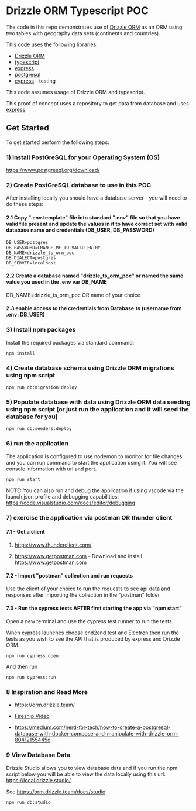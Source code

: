 # Drizzle ORM Typescript POC

The code in this repo demonstrates use of [Drizzle ORM](https://orm.drizzle.team/) as an ORM using two tables with geography data sets (continents and countries).

This code uses the following libraries:

- [Drizzle ORM](https://orm.drizzle.team/)
- [typescript](https://www.typescriptlang.org/)
- [express](https://expressjs.com/)
- [postgresql](https://www.postgresql.org/)
- [cypress](https://www.cypress.io/) - testing

This code assumes usage of Drizzle ORM and typescript.

This proof of concept uses a repository to get data from database and uses [express](https://expressjs.com/).

## Get Started

To get started perform the following steps:

### 1) Install PostGreSQL for your Operating System (OS)

https://www.postgresql.org/download/

### 2) Create PostGreSQL database to use in this POC

After installing locally you should have a database server - you will need to do these steps:

#### 2.1 Copy ".env.template" file into standard ".env" file so that you have valid file present and update the values in it to have correct set with valid database name and credentials (DB_USER, DB_PASSWORD)

```
DB_USER=postgres
DB_PASSWORD=CHANGE_ME_TO_VALID_ENTRY
DB_NAME=drizzle_ts_orm_poc
DB_DIALECT=postgres
DB_SERVER=localhost
```

#### 2.2 Create a database named "drizzle_ts_orm_poc" or named the same value you used in the .env var DB_NAME

DB_NAME=drizzle_ts_orm_poc OR name of your choice

#### 2.3 enable access to the credentials from Database.ts (username from .env: DB_USER)

### 3) Install npm packages

Install the required packages via standard command:

`npm install`

### 4) Create database schema using Drizzle ORM migrations using npm script

```
npm run db:migration:deploy
```

### 5) Populate database with data using Drizzle ORM data seeding using npm script (or just run the application and it will seed the database for you)

```
npm run db:seeders:deploy
```

### 6) run the application

The application is configured to use nodemon to monitor for file changes and you can run command to start the application using it. You will see console information with url and port.

`npm run start`

NOTE: You can also run and debug the application if using vscode via the launch.json profile and debugging capabilities: https://code.visualstudio.com/docs/editor/debugging

### 7) exercise the application via postman OR thunder client

#### 7.1 - Get a client

1. https://www.thunderclient.com/

2. https://www.getpostman.com - Download and install https://www.getpostman.com

#### 7.2 - Import "postman" collection and run requests

Use the client of your choice to run the requests to see api data and responses after importing the collection in the "postman" folder

#### 7.3 - Run the cypress tests AFTER first starting the app via "npm start"

Open a new terminal and use the cypress test runner to run the tests.

When cypress launches choose end2end test and Electron then run the tests as you wish to see the API that is produced by express and Drizzle ORM.

```
npm run cypress:open
```

And then run

```
npm run cypress:run
```

### 8 Inspiration and Read More

- https://orm.drizzle.team/

- [Fireship Video](https://www.youtube.com/watch?v=i_mAHOhpBSA)

- https://medium.com/nerd-for-tech/how-to-create-a-postgresql-database-with-docker-compose-and-manipulate-with-drizzle-orm-80412155445c


### 9 View Database Data

Drizzle Studio allows you to view database data and if you run the npm script below you will be able to view the data locally using this url: https://local.drizzle.studio/

See https://orm.drizzle.team/docs/studio

```
npm run db:studio
```

